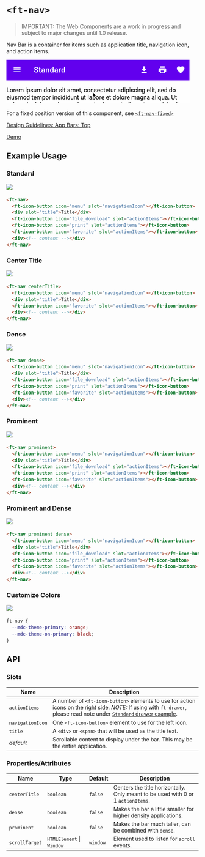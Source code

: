 # `<ft-nav>`

> IMPORTANT: The Web Components are a work in progress and subject to
> major changes until 1.0 release.

Nav Bar is a container for items such as application title, navigation icon, and action items.

![](../../../public/assets/standard.gif)

For a fixed position version of this component, see [`<ft-nav-fixed>`](https://github.com/material-components/material-web/tree/master/packages/top-app-bar-fixed)

[Design Guidelines: App Bars: Top](https://material.io/design/components/app-bars-top.html)

[Demo](https://firstech-ui.web.app/?path=/story/firstech-ui-component-navigation--navigation)

<!-- ## Installation

```sh
npm install @material/ft-nav
```

> NOTE: The Material Web Components are distributed as ES2017 JavaScript
> Modules, and use the Custom Elements API. They are compatible with all modern
> browsers including Chrome, Firefox, Safari, Edge, and IE11, but an additional
> tooling step is required to resolve _bare module specifiers_, as well as
> transpilation and polyfills for IE11. See
> [here](https://github.com/material-components/material-components-web-components#quick-start)
> for detailed instructions.
 -->

## Example Usage

### Standard

<img src="../../../public/assetsstandard.png" height="56px">

```html
<ft-nav>
  <ft-icon-button icon="menu" slot="navigationIcon"></ft-icon-button>
  <div slot="title">Title</div>
  <ft-icon-button icon="file_download" slot="actionItems"></ft-icon-button>
  <ft-icon-button icon="print" slot="actionItems"></ft-icon-button>
  <ft-icon-button icon="favorite" slot="actionItems"></ft-icon-button>
  <div><!-- content --></div>
</ft-nav>
```

### Center Title

<img src="../../../public/assetscenter_title.png" height="56px">

```html
<ft-nav centerTitle>
  <ft-icon-button icon="menu" slot="navigationIcon"></ft-icon-button>
  <div slot="title">Title</div>
  <ft-icon-button icon="favorite" slot="actionItems"></ft-icon-button>
  <div><!-- content --></div>
</ft-nav>
```

### Dense

<img src="../../../public/assetsdense.png" height="48px">

```html
<ft-nav dense>
  <ft-icon-button icon="menu" slot="navigationIcon"></ft-icon-button>
  <div slot="title">Title</div>
  <ft-icon-button icon="file_download" slot="actionItems"></ft-icon-button>
  <ft-icon-button icon="print" slot="actionItems"></ft-icon-button>
  <ft-icon-button icon="favorite" slot="actionItems"></ft-icon-button>
  <div><!-- content --></div>
</ft-nav>
```

### Prominent

<img src="../../../public/assetsprominent.png" height="128px">

```html
<ft-nav prominent>
  <ft-icon-button icon="menu" slot="navigationIcon"></ft-icon-button>
  <div slot="title">Title</div>
  <ft-icon-button icon="file_download" slot="actionItems"></ft-icon-button>
  <ft-icon-button icon="print" slot="actionItems"></ft-icon-button>
  <ft-icon-button icon="favorite" slot="actionItems"></ft-icon-button>
  <div><!-- content --></div>
</ft-nav>
```

### Prominent and Dense

<img src="../../../public/assetsprominent_and_dense.png" height="96px">

```html
<ft-nav prominent dense>
  <ft-icon-button icon="menu" slot="navigationIcon"></ft-icon-button>
  <div slot="title">Title</div>
  <ft-icon-button icon="file_download" slot="actionItems"></ft-icon-button>
  <ft-icon-button icon="print" slot="actionItems"></ft-icon-button>
  <ft-icon-button icon="favorite" slot="actionItems"></ft-icon-button>
  <div><!-- content --></div>
</ft-nav>
```

### Customize Colors

<img src="../../../public/assetscustom_colors.png" height="56px">

```css
ft-nav {
  --mdc-theme-primary: orange;
  --mdc-theme-on-primary: black;
}
```

## API

### Slots

| Name             | Description                                                                                                                                                                                                                                                     |
| ---------------- | --------------------------------------------------------------------------------------------------------------------------------------------------------------------------------------------------------------------------------------------------------------- |
| `actionItems`    | A number of `<ft-icon-button>` elements to use for action icons on the right side. _NOTE:_ If using with `ft-drawer`, please read note under [`Standard` drawer example](https://github.com/material-components/material-web/tree/master/packages/top-app-bar). |
| `navigationIcon` | One `<ft-icon-button>` element to use for the left icon.                                                                                                                                                                                                        |
| `title`          | A `<div>` or `<span>` that will be used as the title text.                                                                                                                                                                                                      |
| _default_        | Scrollable content to display under the bar. This may be the entire application.                                                                                                                                                                                |

### Properties/Attributes

| Name           | Type                      | Default  | Description                                                                      |
| -------------- | ------------------------- | -------- | -------------------------------------------------------------------------------- |
| `centerTitle`  | `boolean`                 | `false`  | Centers the title horizontally. Only meant to be used with 0 or 1 `actionItems`. |
| `dense`        | `boolean`                 | `false`  | Makes the bar a little smaller for higher density applications.                  |
| `prominent`    | `boolean`                 | `false`  | Makes the bar much taller, can be combined with `dense`.                         |
| `scrollTarget` | `HTMLElement` \| `Window` | `window` | Element used to listen for `scroll` events.                                      |
